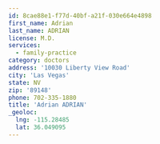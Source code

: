 ```yaml
---
id: 8cae88e1-f77d-40bf-a21f-030e664e4898
first_name: Adrian
last_name: ADRIAN
license: M.D.
services:
  - family-practice
category: doctors
address: '10030 Liberty View Road'
city: 'Las Vegas'
state: NV
zip: '89148'
phone: 702-335-1880
title: 'Adrian ADRIAN'
_geoloc:
  lng: -115.28485
  lat: 36.049095
---
```

